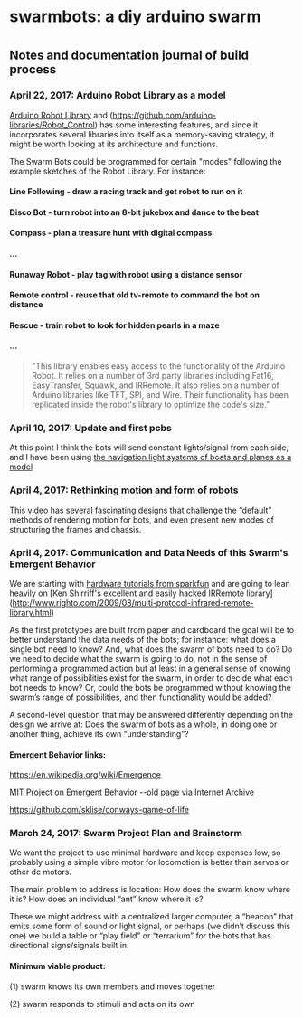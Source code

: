 # swarmbots: a diy arduino swarm

#
#
#

## Notes and documentation journal of build process
### April 22, 2017: Arduino Robot Library as a model
[Arduino Robot Library](https://www.arduino.cc/en/Reference/RobotLibrary) and
(https://github.com/arduino-libraries/Robot_Control) has some interesting features, and since it incorporates several libraries into itself as a memory-saving strategy, it might be worth looking at its architecture and functions.  

The Swarm Bots could be programmed for certain "modes" following the example sketches of the Robot Library.  For instance: 
#### Line Following - draw a racing track and get robot to run on it
#### Disco Bot - turn robot into an 8-bit jukebox and dance to the beat
#### Compass - plan a treasure hunt with digital compass
#### ...
#### Runaway Robot - play tag with robot using a distance sensor
#### Remote control - reuse that old tv-remote to command the bot on distance
#### Rescue - train robot to look for hidden pearls in a maze
#### ...
> "This library enables easy access to the functionality of the Arduino Robot. It relies on a number of 3rd party libraries 
> including Fat16, EasyTransfer, Squawk, and IRRemote. It also relies on a number of Arduino libraries like TFT, SPI, and Wire. 
> Their functionality has been replicated inside the robot's library to optimize the code's size.”


### April 10, 2017: Update and first pcbs
At this point I think the bots will send constant lights/signal from each side, and I have been using [the navigation light systems of boats and planes as a model](https://en.wikipedia.org/wiki/Navigation_light)

### April 4, 2017: Rethinking motion and form of robots
[This video](https://vimeo.com/173159398) has several fascinating designs that challenge the “default” methods of rendering motion for bots, and even present new modes of structuring the frames and chassis.

### April 4, 2017: Communication and Data Needs of this Swarm's Emergent Behavior 
We are starting with [hardware tutorials from sparkfun](https://learn.sparkfun.com/tutorials/ir-control-kit-hookup-guide) and are going to lean heavily on [Ken Shirriff's excellent and easily hacked IRRemote library]
(http://www.righto.com/2009/08/multi-protocol-infrared-remote-library.html)

As the first prototypes are built from paper and cardboard the goal will be to better understand the data needs of the bots; for instance: what does a single bot need to know?  And, what does the swarm of bots need to do?  Do we need to decide what the swarm is going to do, not in the sense of performing a programmed action but at least in a general sense of knowing what range of possibilities exist for the swarm, in order to decide what each bot needs to know?  Or, could the bots be programmed without knowing the swarm’s range of possibilities, and then functionality would be added? 

A second-level question that may be answered differently depending on the design we arrive at:  Does the swarm of bots as a whole, in doing one or another thing, achieve its own “understanding”?   

#### Emergent Behavior links: 
https://en.wikipedia.org/wiki/Emergence

[MIT Project on Emergent Behavior --old page via Internet Archive](https://tinyurl.com/contents-emergence)

https://github.com/sklise/conways-game-of-life


### March 24, 2017: Swarm Project Plan and Brainstorm
We want the project to use minimal hardware and keep expenses low, so probably using a simple vibro motor for locomotion is better than servos or other dc motors.

The main problem to address is location:
How does the swarm know where it is? 
How does an individual “ant” know where it is? 

These we might address with a centralized larger computer, a “beacon” that emits some form of sound or light signal, or perhaps (we didn’t discuss this one) we build a table or “play field” or “terrarium” for the bots that has directional signs/signals built in.  

#### Minimum viable product: 
(1) swarm knows its own members and moves together

(2) swarm responds to stimuli and acts on its own
